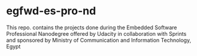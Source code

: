 # egfwd-es-pro-nd
This repo. contains the projects done during the Embedded Software Professional Nanodegree offered by Udacity in collaboration with Sprints and sponsored by Ministry of Communication and Information Technology, Egypt
